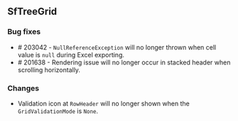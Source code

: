 ## SfTreeGrid

### Bug fixes 
* \# 203042 - `NullReferenceException` will no longer thrown when cell value is `null` during Excel exporting.
* \# 201638 - Rendering issue will no longer occur in stacked header when scrolling horizontally. 

### Changes
* Validation icon at `RowHeader` will no longer shown when the `GridValidationMode` is `None`.
